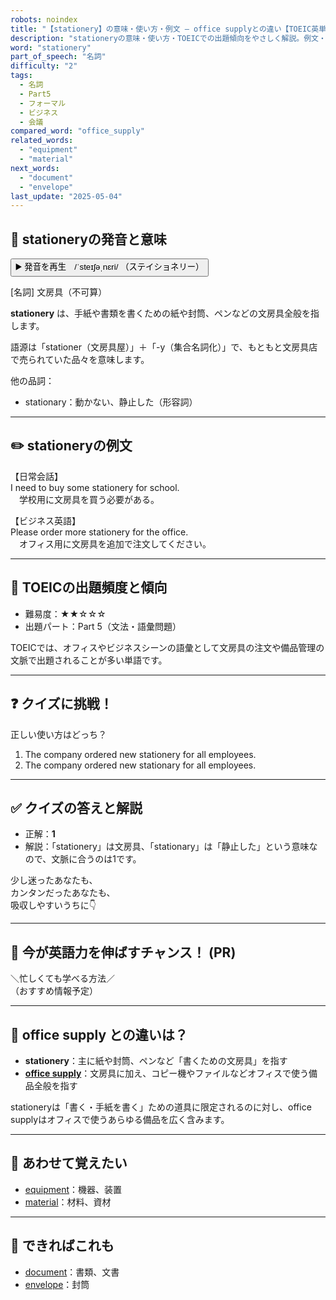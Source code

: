 ```yaml
---
robots: noindex
title: "【stationery】の意味・使い方・例文 ― office supplyとの違い【TOEIC英単語】"
description: "stationeryの意味・使い方・TOEICでの出題傾向をやさしく解説。例文・クイズ付きでoffice supplyとの違いもわかりやすく学べます。"
word: "stationery"
part_of_speech: "名詞"
difficulty: "2"
tags:
  - 名詞
  - Part5
  - フォーマル
  - ビジネス
  - 会議
compared_word: "office_supply"
related_words:
  - "equipment"
  - "material"
next_words:
  - "document"
  - "envelope"
last_update: "2025-05-04"
---
```


## 🔰 stationeryの発音と意味

<button class="play-audio" onclick="playTTS('stationery')">
  <span class="play-audio-main">
    ▶️ 発音を再生　/ˈsteɪʃəˌnɛri/
  </span>
  <span class="play-audio-sub">
    （ステイショネリー）
  </span>
</button>

[名詞] 文房具（不可算）

**stationery** は、手紙や書類を書くための紙や封筒、ペンなどの文房具全般を指します。

語源は「stationer（文房具屋）」＋「-y（集合名詞化）」で、もともと文房具店で売られていた品々を意味します。

他の品詞：  
- stationary：動かない、静止した（形容詞）

---

## ✏️ stationeryの例文

【日常会話】  
I need to buy some stationery for school.  
　学校用に文房具を買う必要がある。

【ビジネス英語】  
Please order more stationery for the office.  
　オフィス用に文房具を追加で注文してください。

---

## 🎯 TOEICの出題頻度と傾向

- 難易度：★★☆☆☆
- 出題パート：Part 5（文法・語彙問題）

TOEICでは、オフィスやビジネスシーンの語彙として文房具の注文や備品管理の文脈で出題されることが多い単語です。

---

## ❓ クイズに挑戦！

正しい使い方はどっち？

1. The company ordered new stationery for all employees.  
2. The company ordered new stationary for all employees.

---

## ✅ クイズの答えと解説

- 正解：**1**
- 解説：「stationery」は文房具、「stationary」は「静止した」という意味なので、文脈に合うのは1です。

少し迷ったあなたも、  
カンタンだったあなたも、  
吸収しやすいうちに👇️

---

## 🚀 今が英語力を伸ばすチャンス！ (PR)

<div class="info-center">
＼忙しくても学べる方法／<br>  
（おすすめ情報予定）
</div>

---

## 🤔  office supply との違いは？

- **stationery**：主に紙や封筒、ペンなど「書くための文房具」を指す
- **[office supply](/word/office_supply)**：文房具に加え、コピー機やファイルなどオフィスで使う備品全般を指す

stationeryは「書く・手紙を書く」ための道具に限定されるのに対し、office supplyはオフィスで使うあらゆる備品を広く含みます。

---

## 🧩 あわせて覚えたい

- [equipment](/word/equipment)：機器、装置
- [material](/word/material)：材料、資材

---

## 📖 できればこれも

- [document](/word/document)：書類、文書
- [envelope](/word/envelope)：封筒

<!-- cvid: aid41_bid30 -->

